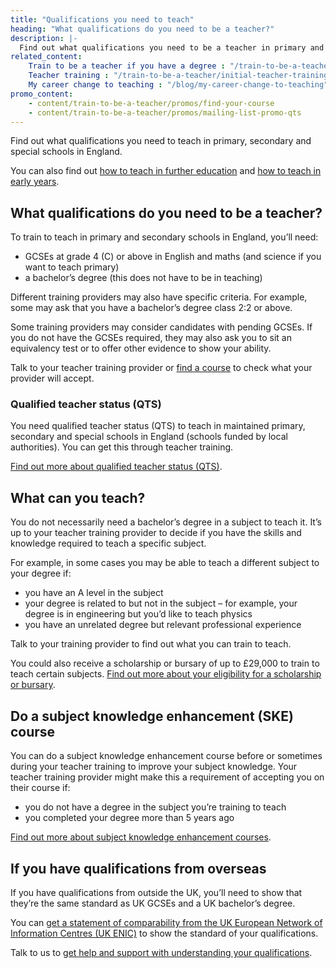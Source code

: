 ```yaml
---
title: "Qualifications you need to teach"
heading: "What qualifications do you need to be a teacher?"
description: |-
  Find out what qualifications you need to be a teacher in primary and secondary schools in England and which subjects you can train to teach.
related_content:
    Train to be a teacher if you have a degree : "/train-to-be-a-teacher/if-you-have-a-degree"
    Teacher training : "/train-to-be-a-teacher/initial-teacher-training"
    My career change to teaching : "/blog/my-career-change-to-teaching"
promo_content:
    - content/train-to-be-a-teacher/promos/find-your-course
    - content/train-to-be-a-teacher/promos/mailing-list-promo-qts
---
```


Find out what qualifications you need to teach in primary, secondary and special schools in England.

You can also find out [how to teach in further education](/become-a-further-education-teacher) and [how to teach in early years](/early-years-teaching-training).

## What qualifications do you need to be a teacher?

To train to teach in primary and secondary schools in England, you’ll need:

* GCSEs at grade 4 (C) or above in English and maths (and science if you want to teach primary)
* a bachelor’s degree (this does not have to be in teaching)

Different training providers may also have specific criteria. For example, some may ask that you have a bachelor’s degree class 2:2 or above.

Some training providers may consider candidates with pending GCSEs. If you do not have the GCSEs required, they may also ask you to sit an equivalency test or to offer other evidence to show your ability.

Talk to your teacher training provider or [find a course](https://www.find-postgraduate-teacher-training.service.gov.uk/) to check what your provider will accept.

### Qualified teacher status (QTS)

You need qualified teacher status (QTS) to teach in maintained primary, secondary and special schools in England (schools funded by local authorities). You can get this through teacher training.

[Find out more about qualified teacher status (QTS)](/what-is-qts).

## What can you teach?

You do not necessarily need a bachelor’s degree in a subject to teach it. It’s up to your teacher training provider to decide if you have the skills and knowledge required to teach a specific subject.

For example, in some cases you may be able to teach a different subject to your degree if:

* you have an A level in the subject
* your degree is related to but not in the subject – for example, your degree is in engineering but you’d like to teach physics
* you have an unrelated degree but relevant professional experience

Talk to your training provider to find out what you can train to teach.

You could also receive a scholarship or bursary of up to £29,000 to train to teach certain subjects. [Find out more about your eligibility for a scholarship or bursary](/funding-and-support/scholarships-and-bursaries).

## Do a subject knowledge enhancement (SKE) course

You can do a subject knowledge enhancement course before or sometimes during your teacher training to improve your subject knowledge. Your teacher training provider might make this a requirement of accepting you on their course if:

* you do not have a degree in the subject you’re training to teach
* you completed your degree more than 5 years ago

[Find out more about subject knowledge enhancement courses](/train-to-be-a-teacher/subject-knowledge-enhancement).

## If you have qualifications from overseas

If you have qualifications from outside the UK, you’ll need to show that they’re the same standard as UK GCSEs and a UK bachelor’s degree.

You can [get a statement of comparability from the UK European Network of Information Centres (UK ENIC)](https://enic.org.uk/Qualifications/SOC/Default.aspx) to show the standard of your qualifications.

Talk to us to [get help and support with understanding your qualifications](/help-and-support).
